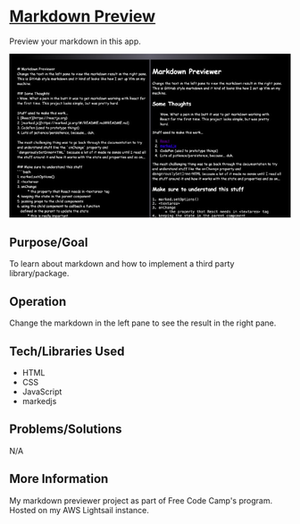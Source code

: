 # [Markdown Preview](https://wmcooper2.com/markdown-previewer/)
Preview your markdown in this app.

![Screenshot](screenshot.jpg)

## Purpose/Goal
To learn about markdown and how to implement a third party library/package.

## Operation
Change the markdown in the left pane to see the result in the right pane.

## Tech/Libraries Used
* HTML
* CSS
* JavaScript
* markedjs

## Problems/Solutions
N/A

## More Information
My markdown previewer project as part of Free Code Camp's program.
Hosted on my AWS Lightsail instance.
